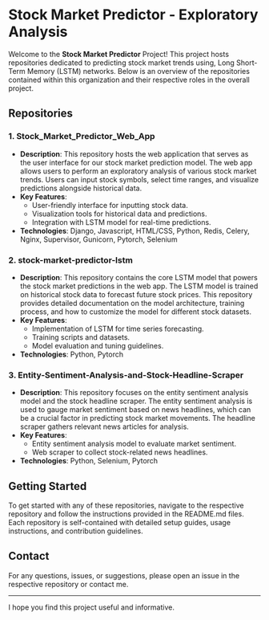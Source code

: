 # Stock Market Predictor - Exploratory Analysis

Welcome to the **Stock Market Predictor** Project! This project hosts repositories dedicated to predicting stock market trends using, Long Short-Term Memory (LSTM) networks. Below is an overview of the repositories contained within this organization and their respective roles in the overall project.

## Repositories

### 1. **Stock_Market_Predictor_Web_App**
- **Description**: This repository hosts the web application that serves as the user interface for our stock market prediction model. The web app allows users to perform an exploratory analysis of various stock market trends. Users can input stock symbols, select time ranges, and visualize predictions alongside historical data.
- **Key Features**:
  - User-friendly interface for inputting stock data.
  - Visualization tools for historical data and predictions.
  - Integration with LSTM model for real-time predictions.
- **Technologies**: Django, Javascript, HTML/CSS, Python, Redis, Celery, Nginx, Supervisor, Gunicorn, Pytorch, Selenium

### 2. **stock-market-predictor-lstm**
- **Description**: This repository contains the core LSTM model that powers the stock market predictions in the web app. The LSTM model is trained on historical stock data to forecast future stock prices. This repository provides detailed documentation on the model architecture, training process, and how to customize the model for different stock datasets.
- **Key Features**:
  - Implementation of LSTM for time series forecasting.
  - Training scripts and datasets.
  - Model evaluation and tuning guidelines.
- **Technologies**: Python, Pytorch

### 3. **Entity-Sentiment-Analysis-and-Stock-Headline-Scraper**
- **Description**: This repository focuses on the entity sentiment analysis model and the stock headline scraper. The entity sentiment analysis is used to gauge market sentiment based on news headlines, which can be a crucial factor in predicting stock market movements. The headline scraper gathers relevant news articles for analysis.
- **Key Features**:
  - Entity sentiment analysis model to evaluate market sentiment.
  - Web scraper to collect stock-related news headlines.
- **Technologies**: Python, Selenium, Pytorch

## Getting Started

To get started with any of these repositories, navigate to the respective repository and follow the instructions provided in the README.md files. Each repository is self-contained with detailed setup guides, usage instructions, and contribution guidelines.

## Contact

For any questions, issues, or suggestions, please open an issue in the respective repository or contact me.

---

I hope you find this project useful and informative. 

